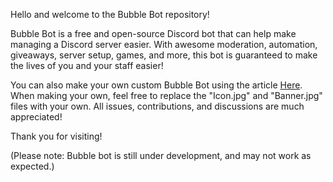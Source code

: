 Hello and welcome to the Bubble Bot repository!

Bubble Bot is a free and open-source Discord bot that can help make managing a Discord server easier. 
With awesome moderation, automation, giveaways, server setup, games, and more, this bot is guaranteed to make the lives of you and your staff easier!

You can also make your own custom Bubble Bot using the article [Here](https://www.instructables.com/How-to-Make-Your-Own-Discord-Bot/). When making your own, feel free to replace the "Icon.jpg" and "Banner.jpg" files with your own.
All issues, contributions, and discussions are much appreciated!

Thank you for visiting!

(Please note: Bubble bot is still under development, and may not work as expected.)
